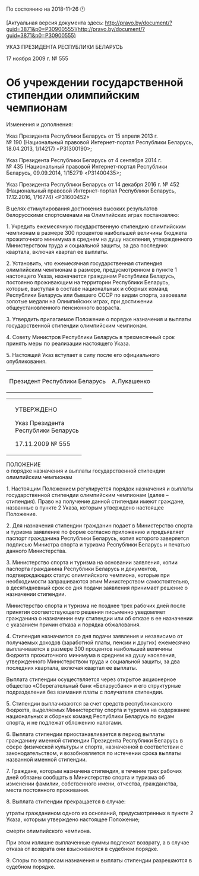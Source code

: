 По состоянию на 2018-11-26 &#x1F550;

[Актуальная версия документа здесь: http://pravo.by/document/?guid=3871&p0=P30900555](http://pravo.by/document/?guid=3871&p0=P30900555)

<p>УКАЗ ПРЕЗИДЕНТА РЕСПУБЛИКИ БЕЛАРУСЬ</p>
<p>17 ноября 2009 г. № 555</p>
<h1>Об учреждении государственной стипендии олимпийским чемпионам</h1>
<p>Изменения и дополнения:</p>
<p>Указ Президента Республики Беларусь от 15 апреля 2013 г. № 190 (Национальный правовой Интернет-портал Республики Беларусь, 18.04.2013, 1/14217) &lt;P31300190&gt;;</p>
<p>Указ Президента Республики Беларусь от 4 сентября 2014 г. № 435 (Национальный правовой Интернет-портал Республики Беларусь, 09.09.2014, 1/15271) &lt;P31400435&gt;;</p>
<p>Указ Президента Республики Беларусь от 14 декабря 2016 г. № 452 (Национальный правовой Интернет-портал Республики Беларусь, 17.12.2016, 1/16774) &lt;P31600452&gt;</p>
<p></p>
<p>В целях стимулирования достижения высоких результатов белорусскими спортсменами на Олимпийских играх постановляю:</p>
<p>1. Учредить ежемесячную государственную стипендию олимпийским чемпионам в размере 300 процентов наибольшей величины бюджета прожиточного минимума в среднем на душу населения, утвержденного Министерством труда и социальной защиты, за два последних квартала, включая квартал ее выплаты.</p>
<p>2. Установить, что ежемесячная государственная стипендия олимпийским чемпионам в размере, предусмотренном в пункте 1 настоящего Указа, назначается гражданам Республики Беларусь, постоянно проживающим на территории Республики Беларусь, которые, выступая в составе национальных и сборных команд Республики Беларусь или бывшего СССР по видам спорта, завоевали золотые медали на Олимпийских играх, при достижении общеустановленного пенсионного возраста.</p>
<p>3. Утвердить прилагаемое Положение о порядке назначения и выплаты государственной стипендии олимпийским чемпионам.</p>
<p>4. Совету Министров Республики Беларусь в трехмесячный срок принять меры по реализации настоящего Указа.</p>
<p>5. Настоящий Указ вступает в силу после его официального опубликования.</p>
<p></p>
<table><tr>
<td><p>Президент Республики Беларусь</p></td>
<td><p>А.Лукашенко</p></td>
</tr></table>
<p></p>
<table><tr>
<td><p></p></td>
<td>
<p>УТВЕРЖДЕНО</p>
<p>Указ Президента <br>Республики Беларусь</p>
<p>17.11.2009 № 555</p>
</td>
</tr></table>
<p>ПОЛОЖЕНИЕ<br>о порядке назначения и выплаты государственной стипендии олимпийским чемпионам</p>
<p>1. Настоящим Положением регулируется порядок назначения и выплаты государственной стипендии олимпийским чемпионам (далее – стипендия). Право на получение данной стипендии имеют граждане, названные в пункте 2 Указа, которым утверждено настоящее Положение.</p>
<p>2. Для назначения стипендии гражданин подает в Министерство спорта и туризма заявление по форме согласно приложению и предъявляет паспорт гражданина Республики Беларусь, копия которого заверяется подписью Министра спорта и туризма Республики Беларусь и печатью данного Министерства.</p>
<p>3. Министерство спорта и туризма на основании заявления, копии паспорта гражданина Республики Беларусь и документов, подтверждающих статус олимпийского чемпиона, которые при необходимости запрашиваются этим Министерством самостоятельно, в десятидневный срок со дня подачи заявления принимает решение о назначении стипендии.</p>
<p>Министерство спорта и туризма не позднее трех рабочих дней после принятия соответствующего решения письменно уведомляет гражданина о назначении ему стипендии или об отказе в ее назначении с указанием причин отказа и порядка обжалования.</p>
<p>4. Стипендия назначается со дня подачи заявления и независимо от получаемых доходов (заработной платы, пенсии и других) ежемесячно выплачивается в размере 300 процентов наибольшей величины бюджета прожиточного минимума в среднем на душу населения, утвержденного Министерством труда и социальной защиты, за два последних квартала, включая квартал ее выплаты.</p>
<p>Выплата стипендии осуществляется через открытое акционерное общество «Сберегательный банк «Беларусбанк» и его структурные подразделения без взимания платы с получателя стипендии.</p>
<p>5. Стипендии выплачиваются за счет средств республиканского бюджета, выделяемых Министерству спорта и туризма на содержание национальных и сборных команд Республики Беларусь по видам спорта, и не подлежат обложению налогами.</p>
<p>6. Выплата стипендии приостанавливается в период выплаты гражданину именной стипендии Президента Республики Беларусь в сфере физической культуры и спорта, назначенной в соответствии с законодательством, и возобновляется по истечении срока выплаты названной именной стипендии.</p>
<p>7. Граждане, которым назначена стипендия, в течение трех рабочих дней обязаны сообщать в Министерство спорта и туризма об изменении фамилии, собственного имени, отчества, гражданства, места постоянного проживания.</p>
<p>8. Выплата стипендии прекращается в случае:</p>
<p>утраты гражданином одного из оснований, предусмотренных в пункте 2 Указа, которым утверждено настоящее Положение;</p>
<p>смерти олимпийского чемпиона.</p>
<p>При этом излишне выплаченные суммы подлежат возврату, а в случае отказа от возврата они взыскиваются в судебном порядке.</p>
<p>9. Споры по вопросам назначения и выплаты стипендии разрешаются в судебном порядке.</p>
<p></p>